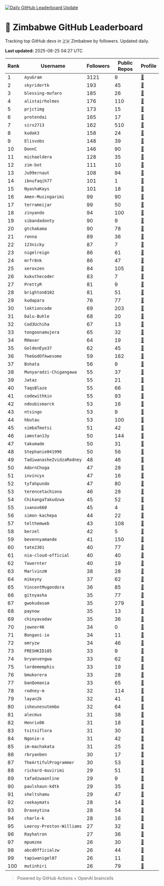 [![Daily GitHub Leaderboard Update](https://github.com/bevennyamande/zim_leaderboard/actions/workflows/leaderboard.yml/badge.svg)](https://github.com/bevennyamande/zim_leaderboard/actions/workflows/leaderboard.yml)

# 🦍 Zimbabwe GitHub Leaderboard

Tracking top GitHub devs in 🇿🇼 Zimbabwe by followers. Updated daily.

<!-- START LEADERBOARD -->
**Last updated:** 2025-08-25 04:27 UTC  

| Rank | Username | Followers | Public Repos | Profile |
|------|----------|-----------|--------------|---------|
| 1 | `AyuGram` | 3121 | 9 | [🔗](https://github.com/AyuGram) |
| 2 | `skyridertk` | 193 | 45 | [🔗](https://github.com/skyridertk) |
| 3 | `blessing-mufaro` | 185 | 26 | [🔗](https://github.com/blessing-mufaro) |
| 4 | `alistairholmes` | 176 | 110 | [🔗](https://github.com/alistairholmes) |
| 5 | `prjctimg` | 173 | 15 | [🔗](https://github.com/prjctimg) |
| 6 | `protendai` | 165 | 17 | [🔗](https://github.com/protendai) |
| 7 | `sirx2713` | 162 | 510 | [🔗](https://github.com/sirx2713) |
| 8 | `kudak3` | 158 | 24 | [🔗](https://github.com/kudak3) |
| 9 | `Elisvobs` | 148 | 39 | [🔗](https://github.com/Elisvobs) |
| 10 | `DonnC` | 146 | 90 | [🔗](https://github.com/DonnC) |
| 11 | `michaeldera` | 128 | 35 | [🔗](https://github.com/michaeldera) |
| 12 | `zim-bot` | 111 | 10 | [🔗](https://github.com/zim-bot) |
| 13 | `Ju99ernaut` | 108 | 94 | [🔗](https://github.com/Ju99ernaut) |
| 14 | `ibnufaqih77` | 101 | 1 | [🔗](https://github.com/ibnufaqih77) |
| 15 | `NyashaKays` | 101 | 18 | [🔗](https://github.com/NyashaKays) |
| 16 | `Amen-Musingarimi` | 99 | 90 | [🔗](https://github.com/Amen-Musingarimi) |
| 17 | `terrameijar` | 99 | 50 | [🔗](https://github.com/terrameijar) |
| 18 | `zinyando` | 94 | 100 | [🔗](https://github.com/zinyando) |
| 19 | `sibandadonty` | 90 | 9 | [🔗](https://github.com/sibandadonty) |
| 20 | `gtchakama` | 90 | 78 | [🔗](https://github.com/gtchakama) |
| 21 | `ronna` | 89 | 36 | [🔗](https://github.com/ronna) |
| 22 | `123nicky` | 87 | 7 | [🔗](https://github.com/123nicky) |
| 23 | `nigelreign` | 86 | 61 | [🔗](https://github.com/nigelreign) |
| 24 | `mrfr8nk` | 86 | 47 | [🔗](https://github.com/mrfr8nk) |
| 25 | `xeroxzen` | 84 | 105 | [🔗](https://github.com/xeroxzen) |
| 26 | `kukuthecoder` | 83 | 7 | [🔗](https://github.com/kukuthecoder) |
| 27 | `PrettyR` | 81 | 9 | [🔗](https://github.com/PrettyR) |
| 28 | `brighton0102` | 81 | 51 | [🔗](https://github.com/brighton0102) |
| 29 | `kudapara` | 76 | 77 | [🔗](https://github.com/kudapara) |
| 30 | `loktioncode` | 69 | 203 | [🔗](https://github.com/loktioncode) |
| 31 | `Dalu-Buhle` | 68 | 20 | [🔗](https://github.com/Dalu-Buhle) |
| 32 | `Cod3Uchiha` | 67 | 13 | [🔗](https://github.com/Cod3Uchiha) |
| 33 | `tongoonamujera` | 65 | 32 | [🔗](https://github.com/tongoonamujera) |
| 34 | `RHavar` | 64 | 19 | [🔗](https://github.com/RHavar) |
| 35 | `GoldenEye37` | 62 | 45 | [🔗](https://github.com/GoldenEye37) |
| 36 | `TheGodOfAwesome` | 59 | 162 | [🔗](https://github.com/TheGodOfAwesome) |
| 37 | `Bshata` | 56 | 9 | [🔗](https://github.com/Bshata) |
| 38 | `Munyaradzi-Chigangawa` | 55 | 37 | [🔗](https://github.com/Munyaradzi-Chigangawa) |
| 39 | `Jataz` | 55 | 21 | [🔗](https://github.com/Jataz) |
| 40 | `TaqsBlaze` | 55 | 66 | [🔗](https://github.com/TaqsBlaze) |
| 41 | `codewithkin` | 55 | 93 | [🔗](https://github.com/codewithkin) |
| 42 | `ndoubismarck` | 53 | 16 | [🔗](https://github.com/ndoubismarck) |
| 43 | `ntsingo` | 53 | 9 | [🔗](https://github.com/ntsingo) |
| 44 | `hbutau` | 53 | 100 | [🔗](https://github.com/hbutau) |
| 45 | `simbaTmotsi` | 51 | 42 | [🔗](https://github.com/simbaTmotsi) |
| 46 | `iamstan13y` | 50 | 144 | [🔗](https://github.com/iamstan13y) |
| 47 | `takumade` | 50 | 31 | [🔗](https://github.com/takumade) |
| 48 | `Stephanie041996` | 50 | 56 | [🔗](https://github.com/Stephanie041996) |
| 49 | `TadiwanasheZvidzaRodney` | 48 | 46 | [🔗](https://github.com/TadiwanasheZvidzaRodney) |
| 50 | `AdornChoga` | 47 | 28 | [🔗](https://github.com/AdornChoga) |
| 51 | `invincyx` | 47 | 16 | [🔗](https://github.com/invincyx) |
| 52 | `tyfahpundo` | 47 | 80 | [🔗](https://github.com/tyfahpundo) |
| 53 | `terencetachiona` | 46 | 28 | [🔗](https://github.com/terencetachiona) |
| 54 | `ChikangaTakudzwa` | 45 | 52 | [🔗](https://github.com/ChikangaTakudzwa) |
| 55 | `ivanov660` | 45 | 4 | [🔗](https://github.com/ivanov660) |
| 56 | `simon-kachepa` | 44 | 22 | [🔗](https://github.com/simon-kachepa) |
| 57 | `telthemweb` | 43 | 108 | [🔗](https://github.com/telthemweb) |
| 58 | `berzel` | 42 | 5 | [🔗](https://github.com/berzel) |
| 59 | `bevennyamande` | 41 | 150 | [🔗](https://github.com/bevennyamande) |
| 60 | `tate2301` | 40 | 77 | [🔗](https://github.com/tate2301) |
| 61 | `nia-cloud-official` | 40 | 40 | [🔗](https://github.com/nia-cloud-official) |
| 62 | `Towernter` | 40 | 19 | [🔗](https://github.com/Towernter) |
| 63 | `MarlvinzW` | 38 | 28 | [🔗](https://github.com/MarlvinzW) |
| 64 | `mikeyny` | 37 | 62 | [🔗](https://github.com/mikeyny) |
| 65 | `VincentMugondora` | 36 | 85 | [🔗](https://github.com/VincentMugondora) |
| 66 | `gitnyasha` | 35 | 77 | [🔗](https://github.com/gitnyasha) |
| 67 | `gwokudasam` | 35 | 279 | [🔗](https://github.com/gwokudasam) |
| 68 | `paynow` | 35 | 13 | [🔗](https://github.com/paynow) |
| 69 | `chinyavadav` | 35 | 36 | [🔗](https://github.com/chinyavadav) |
| 70 | `jowner46` | 34 | 0 | [🔗](https://github.com/jowner46) |
| 71 | `Bongani-io` | 34 | 11 | [🔗](https://github.com/Bongani-io) |
| 72 | `omryzw` | 34 | 46 | [🔗](https://github.com/omryzw) |
| 73 | `FRESHKID105` | 33 | 9 | [🔗](https://github.com/FRESHKID105) |
| 74 | `bryanvengwa` | 33 | 62 | [🔗](https://github.com/bryanvengwa) |
| 75 | `lordememphis` | 33 | 19 | [🔗](https://github.com/lordememphis) |
| 76 | `bmukorera` | 33 | 28 | [🔗](https://github.com/bmukorera) |
| 77 | `banQomania` | 33 | 65 | [🔗](https://github.com/banQomania) |
| 78 | `rodney-m` | 32 | 114 | [🔗](https://github.com/rodney-m) |
| 79 | `layan2k` | 32 | 41 | [🔗](https://github.com/layan2k) |
| 80 | `isheunesutembo` | 32 | 64 | [🔗](https://github.com/isheunesutembo) |
| 81 | `alecmus` | 31 | 38 | [🔗](https://github.com/alecmus) |
| 82 | `Henrix06` | 31 | 18 | [🔗](https://github.com/Henrix06) |
| 83 | `tsitsiflora` | 31 | 30 | [🔗](https://github.com/tsitsiflora) |
| 84 | `Ngonie-x` | 31 | 42 | [🔗](https://github.com/Ngonie-x) |
| 85 | `im-machakata` | 31 | 25 | [🔗](https://github.com/im-machakata) |
| 86 | `rbryanben` | 30 | 17 | [🔗](https://github.com/rbryanben) |
| 87 | `TheArtifulProgrammer` | 30 | 53 | [🔗](https://github.com/TheArtifulProgrammer) |
| 88 | `richard-muvirimi` | 29 | 51 | [🔗](https://github.com/richard-muvirimi) |
| 89 | `tafadzwaonline` | 29 | 9 | [🔗](https://github.com/tafadzwaonline) |
| 90 | `paulshaun-kdtk` | 29 | 35 | [🔗](https://github.com/paulshaun-kdtk) |
| 91 | `sheltshamu` | 29 | 47 | [🔗](https://github.com/sheltshamu) |
| 92 | `ceekaymats` | 28 | 14 | [🔗](https://github.com/ceekaymats) |
| 93 | `Draxeytina` | 28 | 54 | [🔗](https://github.com/Draxeytina) |
| 94 | `charle-k` | 28 | 16 | [🔗](https://github.com/charle-k) |
| 95 | `Leeroy-Preston-Williams` | 27 | 32 | [🔗](https://github.com/Leeroy-Preston-Williams) |
| 96 | `Rayhatron` | 27 | 36 | [🔗](https://github.com/Rayhatron) |
| 97 | `mpumzee` | 26 | 30 | [🔗](https://github.com/mpumzee) |
| 98 | `abcdOfficialzw` | 26 | 44 | [🔗](https://github.com/abcdOfficialzw) |
| 99 | `tapiwanigel07` | 26 | 11 | [🔗](https://github.com/tapiwanigel07) |
| 100 | `mutinhiri` | 26 | 79 | [🔗](https://github.com/mutinhiri) |
<!-- END LEADERBOARD -->

> Powered by GitHub Actions + OpenAI braincells
